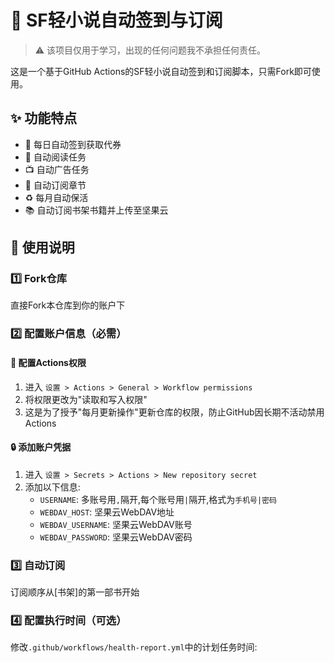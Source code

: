 # 🎯 SF轻小说自动签到与订阅

> ⚠️ 该项目仅用于学习，出现的任何问题我不承担任何责任。

这是一个基于GitHub Actions的SF轻小说自动签到和订阅脚本，只需Fork即可使用。

## ✨ 功能特点

- 🎁 每日自动签到获取代券
- 📖 自动阅读任务
- 📺 自动广告任务
- 🔔 自动订阅章节
- ♻️ 每月自动保活
- 📚 自动订阅书架书籍并上传至坚果云

## 📝 使用说明

### 1️⃣ Fork仓库
直接Fork本仓库到你的账户下

### 2️⃣ 配置账户信息（必需）

#### 🔑 配置Actions权限
1. 进入 `设置 > Actions > General > Workflow permissions`
2. 将权限更改为"读取和写入权限"
3. 这是为了授予"每月更新操作"更新仓库的权限，防止GitHub因长期不活动禁用Actions

#### 🔒 添加账户凭据 
1. 进入 `设置 > Secrets > Actions > New repository secret`
2. 添加以下信息:
   - `USERNAME`: 多账号用`,`隔开,每个账号用`|`隔开,格式为`手机号|密码`
   - `WEBDAV_HOST`: 坚果云WebDAV地址
   - `WEBDAV_USERNAME`: 坚果云WebDAV账号
   - `WEBDAV_PASSWORD`: 坚果云WebDAV密码

### 3️⃣ 自动订阅
订阅顺序从[书架]的第一部书开始

### 4️⃣ 配置执行时间（可选）
修改`.github/workflows/health-report.yml`中的计划任务时间:
